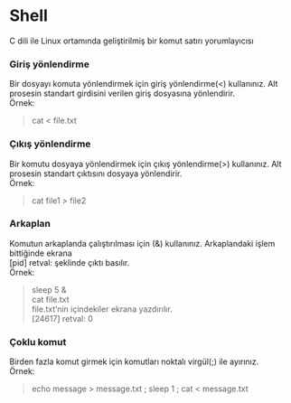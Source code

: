 # Shell
C dili ile Linux ortamında geliştirilmiş bir komut satırı yorumlayıcısı

### Giriş yönlendirme
Bir dosyayı komuta yönlendirmek için giriş yönlendirme(<) kullanınız.
Alt prosesin standart girdisini verilen giriş dosyasına yönlendirir.  
Örnek:  
> cat < file.txt
    
### Çıkış yönlendirme
Bir komutu dosyaya yönlendirmek için çıkış yönlendirme(>) kullanınız.
Alt prosesin standart çıktısını dosyaya yönlendirir.  
Örnek:  
> cat file1 > file2

### Arkaplan 
Komutun arkaplanda çalıştırılması için (&) kullanınız.
Arkaplandaki işlem bittiğinde ekrana  
    [pid] retval: <exitcode> şeklinde çıktı basılır.  
Örnek:  
> sleep 5 &  
> cat file.txt  
> file.txt’nin içindekiler ekrana yazdırılır.  
> [24617] retval: 0
  
### Çoklu komut
Birden fazla komut girmek için komutları noktalı virgül(;) ile ayırınız.  
Örnek:  
> echo message > message.txt ; sleep 1 ; cat < message.txt
